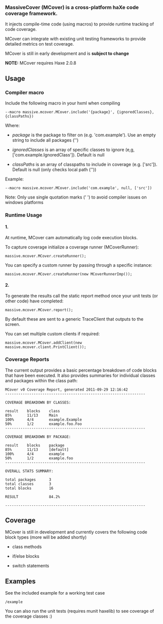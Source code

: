 ### MassiveCover (MCover) is a cross-platform haXe code coverage framework.

It injects compile-time code (using macros) to provide runtime tracking of code coverage.

MCover can integrate with existing unit testing frameworks to provide detailed metrics on test coverage.

MCover is still in early development and is **subject to change**

**NOTE:** MCover requires Haxe 2.0.8


Usage
---------------------

### Compiler macro

Include the following macro in your hxml when compiling


	--macro massive.mcover.MCover.include('{package}', {ignoredClasses}, {classPaths})

Where:

*	*package* is the package to filter on (e.g. 'com.example'). Use an empty string to include all packages ('')

*	*ignoredClasses* is an array of specific classes to ignore (e,g, ['com.example.IgnoredClass']). Default is null

*	*classPaths* is an array of classpaths to include in coverage (e.g. ['src']). Default is null (only checks local path (''))


Example:

	--macro massive.mcover.MCover.include('com.example', null, ['src'])

Note: Only use single quotation marks (' ') to avoid compiler issues on windows platforms



### Runtime Usage

#### 1. 
At runtime, MCover cam automatically log code execution blocks.

To capture coverage initialize a coverage runner (MCoverRunner):

	massive.mcover.MCover.createRunner();

You can specify a custom runner by passing through a specific instance:

	massive.mcover.MCover.createRunner(new MCoverRunnerImp());


#### 2. 
To generate the results call the static report method once your unit tests (or other code) have completed:

	massive.mcover.MCover.report();


By default these are sent to a generic TraceClient that outputs to the screen.

You can set multiple custom clients if required:

	massive.mcover.MCover.addClient(new massive.mcover.client.PrintClient());


### Coverage Reports

The current output provides a basic percentage breakdown of code blocks that have been executed. It also provides summaries for individual classes and packages within the class path:

	
	MCover v0 Coverage Report, generated 2011-09-29 12:16:42
	----------------------------------------------------------------

	COVERAGE BREAKDOWN BY CLASSES:

	result    blocks    class     
	85%       11/13     Main      
	100%      4/4       example.Example
	50%       1/2       example.foo.Foo
	----------------------------------------------------------------

	COVERAGE BREAKDOWN BY PACKAGE:

	result    blocks    package   
	85%       11/13     [default] 
	100%      4/4       example   
	50%       1/2       example.foo
	----------------------------------------------------------------

	OVERALL STATS SUMMARY:

	total packages      3                   
	total classes       3                   
	total blocks        16                  

	RESULT              84.2%               

	----------------------------------------------------------------





Coverage
---------------------

MCover is still in development and currently covers the following code block types (more will be added shortly)

*	class methods

*	if/else blocks

*	switch statements


Examples
---------------------

See the included example for a working test case

	/example

You can also run the unit tests (requires munit haxelib) to see coverage of the coverage classes :)
